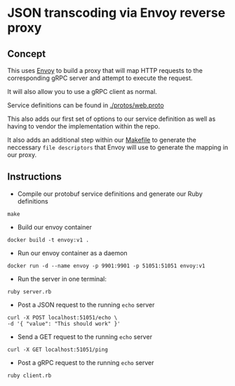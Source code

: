 # JSON transcoding via Envoy reverse proxy

## Concept

This uses [Envoy](https://www.envoyproxy.io/) to build a proxy that will map HTTP requests 
to the corresponding gRPC server and attempt to execute the request.

It will also allow you to use a gRPC client as normal.

Service definitions can be found in [./protos/web.proto](./protos/web.proto)

This also adds our first set of options to our service definition as well as having
to vendor the implementation within the repo.

It also adds an additional step within our [Makefile](./Makefile) to generate the
neccessary `file descriptors` that Envoy will use to generate the mapping in our proxy.


## Instructions

* Compile our protobuf service definitions and generate our Ruby definitions

```shell
make
```

* Build our envoy container

```shell
docker build -t envoy:v1 . 
```

* Run our envoy container as a daemon

```shell
docker run -d --name envoy -p 9901:9901 -p 51051:51051 envoy:v1
```

* Run the server in one terminal:

```shell
ruby server.rb
```

* Post a JSON request to the running `echo` server

```shell
curl -X POST localhost:51051/echo \
-d '{ "value": "This should work" }'
```

* Send a GET request to the running `echo` server

```shell
curl -X GET localhost:51051/ping 
```

* Post a gRPC request to the running `echo` server

```shell
ruby client.rb
```
